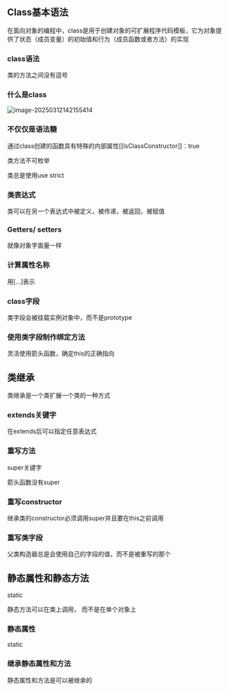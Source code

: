 ## Class基本语法

在面向对象的编程中，class是用于创建对象的可扩展程序代码模板，它为对象提供了状态（成员变量）的初始值和行为（成员函数或者方法）的实现

### class语法

类的方法之间没有逗号

### 什么是class

![image-20250312142155414](https://raw.githubusercontent.com/JoeyXXia/MyPictureData/main/image-20250312142155414.png)

### 不仅仅是语法糖

通过class创建的函数具有特殊的内部属性[[IsClassConstructor]]：true

类方法不可枚举

类总是使用use strict

### 类表达式

类可以在另一个表达式中被定义，被传递，被返回，被赋值

### Getters/ setters

就像对象字面量一样

### 计算属性名称

用[...]表示

### class字段

类字段会被挂载实例对象中，而不是prototype

### 使用类字段制作绑定方法

灵活使用箭头函数，确定this的正确指向



## 类继承

类继承是一个类扩展一个类的一种方式

### extends关键字

在extends后可以指定任意表达式

### 重写方法

super关键字

箭头函数没有super

### 重写constructor

继承类的constructor必须调用super并且要在this之前调用

### 重写类字段

父类构造器总是会使用自己的字段的值，而不是被重写的那个



## 静态属性和静态方法

static

静态方法可以在类上调用， 而不是在单个对象上

### 静态属性

static

### 继承静态属性和方法

静态属性和方法是可以被继承的

